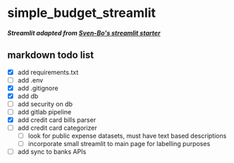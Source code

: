 # simple_budget_streamlit
##### Streamlit adapted from [Sven-Bo's streamlit starter](https://github.com/Sven-Bo/streamlit-income-expense-tracker)

## markdown todo list
- [x] add requirements.txt
- [ ] add .env
- [x] add .gitignore
- [x] add db
- [ ] add security on db
- [ ] add gitlab pipeline
- [x] add credit card bills parser
- [ ] add credit card categorizer 
    - [ ] look for public expense datasets, must have text based descriptions
    - [ ] incorporate small streamlit to main page for labelling purposes
- [ ] add sync to banks APIs